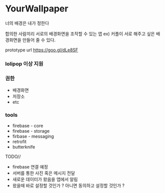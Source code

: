 # YourWallpaper
너의 배경은 내가 정한다


합의한 사람끼리 서로의 배경화면을 조작할 수 있는 앱 
ex) 커플이 서로 해주고 싶은 배경화면을 만들어 줄 수 있다.

prototype url 
https://goo.gl/dLe8SF

### lolipop 이상 지원 

### 권한
* 배경화면 
* 저장소 
* etc

### tools 
* firebase - core 
* firebase - storage 
* firbase - messaging
* retrofit
* butterknife

TODO//
* firebase 연결 예정 
* 서버를 통한 사진 혹은 메시지 전달 
* 새로운 데이터가 왔음을 앱에서 알림 
* 왔을때 바로 설정할 것인가 ? 아니면 동의하고 설정할 것인가 ?

